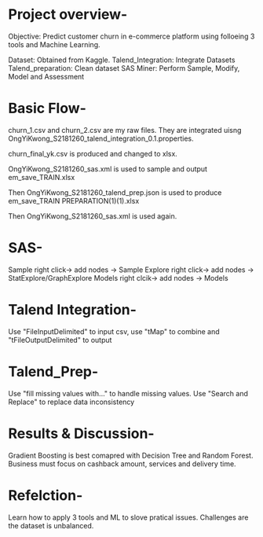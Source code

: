 # Project overview-
Objective: Predict customer churn in e-commerce platform using folloeing 3 tools and Machine Learning.

Dataset: Obtained from Kaggle.
Talend_Integration: Integrate Datasets
Talend_preparation: Clean dataset
SAS Miner: Perform Sample, Modify, Model and Assessment

# Basic Flow-
churn_1.csv and churn_2.csv are my raw files. They are integrated uisng OngYiKwong_S2181260_talend_integration_0.1.properties.

churn_final_yk.csv is produced and changed to xlsx.

OngYiKwong_S2181260_sas.xml is used to sample and output em_save_TRAIN.xlsx

Then OngYiKwong_S2181260_talend_prep.json is used to produce em_save_TRAIN PREPARATION(1)(1).xlsx

Then OngYiKwong_S2181260_sas.xml is used again.

# SAS-
Sample right click-> add nodes -> Sample
Explore right click-> add nodes -> StatExplore/GraphExplore
Models right clcik-> add nodes -> Models


# Talend Integration-
Use "FileInputDelimited" to input csv, use "tMap" to combine and "tFileOutputDelimited" to output

# Talend_Prep-
Use "fill missing values with..." to handle missing values. Use "Search and Replace" to replace data inconsistency

# Results & Discussion-
Gradient Boosting is best comapred with Decision Tree and Random Forest. Business must focus on cashback amount, services and delivery time.

# Refelction-
Learn how to apply 3 tools and ML to slove pratical issues. Challenges are the dataset is unbalanced.
